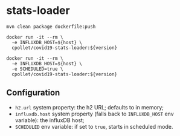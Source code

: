 # stats-loader
```
mvn clean package dockerfile:push

docker run -it --rm \
  -e INFLUXDB_HOST=${host} \
  cpollet/covid19-stats-loader:${version}

docker run -it --rm \
  -e INFLUXDB_HOST=${host} \ 
  -e SCHEDULED=true \
  cpollet/covid19-stats-loader:${version}
```

## Configuration
 * `h2.url` system property: the h2 URL; defaults to in memory;
 * `influxdb.host` system property (falls back to `INFLUXDB_HOST` env variable): the influxDB host;
 * `SCHEDULED` env variable: if set to `true`, starts in scheduled mode.